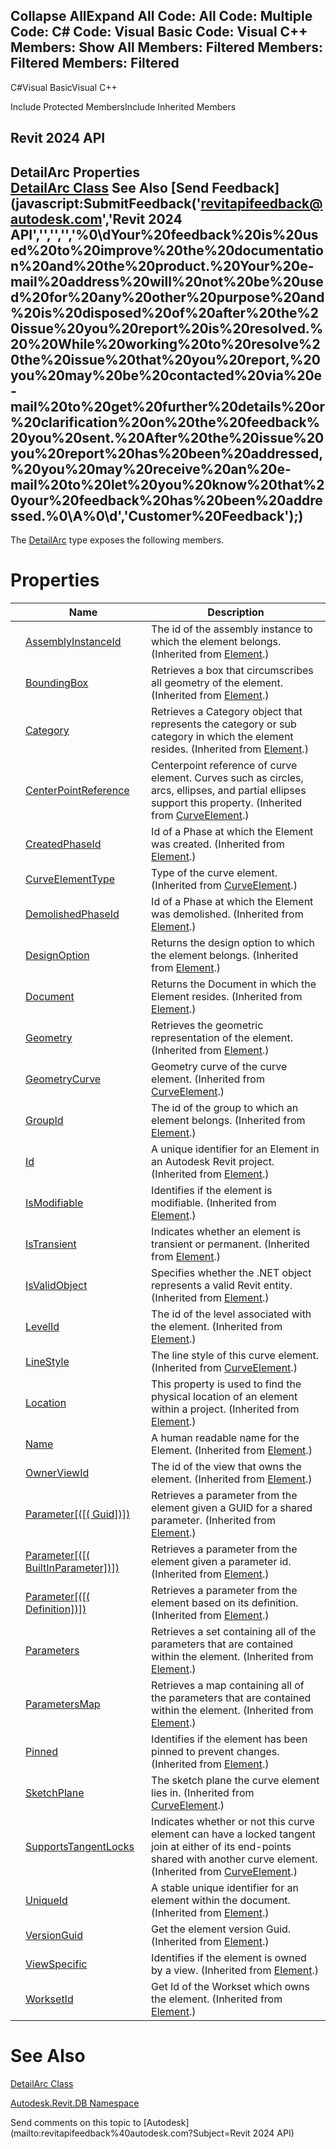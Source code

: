﻿

Collapse AllExpand All Code: All Code: Multiple Code: C# Code: Visual Basic Code: Visual C++  Members: Show All Members: Filtered Members: Filtered Members: Filtered   
---  
  
C#Visual BasicVisual C++

Include Protected MembersInclude Inherited Members

Revit 2024 API  
---  
DetailArc Properties  
[DetailArc Class](ad7e2725-61aa-c003-3be5-bfa6f3717f9c.md) See Also [Send Feedback](javascript:SubmitFeedback\('revitapifeedback@autodesk.com','Revit 2024 API','','','','%0\\dYour%20feedback%20is%20used%20to%20improve%20the%20documentation%20and%20the%20product.%20Your%20e-mail%20address%20will%20not%20be%20used%20for%20any%20other%20purpose%20and%20is%20disposed%20of%20after%20the%20issue%20you%20report%20is%20resolved.%20%20While%20working%20to%20resolve%20the%20issue%20that%20you%20report,%20you%20may%20be%20contacted%20via%20e-mail%20to%20get%20further%20details%20or%20clarification%20on%20the%20feedback%20you%20sent.%20After%20the%20issue%20you%20report%20has%20been%20addressed,%20you%20may%20receive%20an%20e-mail%20to%20let%20you%20know%20that%20your%20feedback%20has%20been%20addressed.%0\\A%0\\d','Customer%20Feedback'\);)  
---  
  
The [DetailArc](ad7e2725-61aa-c003-3be5-bfa6f3717f9c.md) type exposes the following members.

# Properties

|  | Name | Description |
| --- | --- | --- |
|  | [AssemblyInstanceId](83989f69-1aca-1a49-9647-e57bc2d58b21.md) | The id of the assembly instance to which the element belongs.  (Inherited from [Element](eb16114f-69ea-f4de-0d0d-f7388b105a16.md).) |
|  | [BoundingBox](def2f9f2-b23a-bcea-43a3-e6de41b014c8.md) | Retrieves a box that circumscribes all geometry of the element. (Inherited from [Element](eb16114f-69ea-f4de-0d0d-f7388b105a16.md).) |
|  | [Category](8990bd36-af08-fc99-496b-f94fcb056b21.md) | Retrieves a Category object that represents the category or sub category in which the element resides. (Inherited from [Element](eb16114f-69ea-f4de-0d0d-f7388b105a16.md).) |
|  | [CenterPointReference](8e17164e-f2d0-828d-8fe2-9720fec91303.md) | Centerpoint reference of curve element. Curves such as circles, arcs, ellipses, and partial ellipses support this property. (Inherited from [CurveElement](61673852-2d08-003d-e9fd-4be89d533774.md).) |
|  | [CreatedPhaseId](c6032e01-f7cb-b2ea-3312-697d14216a31.md) | Id of a Phase at which the Element was created.  (Inherited from [Element](eb16114f-69ea-f4de-0d0d-f7388b105a16.md).) |
|  | [CurveElementType](0d8763e7-6d5b-bdb9-c4a7-d19c63f53dc9.md) | Type of the curve element.  (Inherited from [CurveElement](61673852-2d08-003d-e9fd-4be89d533774.md).) |
|  | [DemolishedPhaseId](7949a983-c5dc-62a3-594a-d685365449d5.md) | Id of a Phase at which the Element was demolished.  (Inherited from [Element](eb16114f-69ea-f4de-0d0d-f7388b105a16.md).) |
|  | [DesignOption](5c20fe58-e301-6ddb-3438-666db5c586ee.md) | Returns the design option to which the element belongs. (Inherited from [Element](eb16114f-69ea-f4de-0d0d-f7388b105a16.md).) |
|  | [Document](9e530d25-61ca-3899-a531-cbcfd994358d.md) | Returns the Document in which the Element resides. (Inherited from [Element](eb16114f-69ea-f4de-0d0d-f7388b105a16.md).) |
|  | [Geometry](d8a55a5b-2a69-d5ab-3e1f-6cf1ee43c8ec.md) | Retrieves the geometric representation of the element. (Inherited from [Element](eb16114f-69ea-f4de-0d0d-f7388b105a16.md).) |
|  | [GeometryCurve](713ec948-c85c-24fa-0668-c2c2bbdc4c73.md) | Geometry curve of the curve element. (Inherited from [CurveElement](61673852-2d08-003d-e9fd-4be89d533774.md).) |
|  | [GroupId](9508a6c5-9681-bbef-07c5-1351583b0e1e.md) | The id of the group to which an element belongs.  (Inherited from [Element](eb16114f-69ea-f4de-0d0d-f7388b105a16.md).) |
|  | [Id](9235095b-b7ae-b6e5-6cc2-2b8d397644de.md) | A unique identifier for an Element in an Autodesk Revit project.  (Inherited from [Element](eb16114f-69ea-f4de-0d0d-f7388b105a16.md).) |
|  | [IsModifiable](65f9f835-daaa-3efa-2976-3f932aa18366.md) | Identifies if the element is modifiable.  (Inherited from [Element](eb16114f-69ea-f4de-0d0d-f7388b105a16.md).) |
|  | [IsTransient](f391d235-555f-6651-99c6-895fc443f8d8.md) | Indicates whether an element is transient or permanent.  (Inherited from [Element](eb16114f-69ea-f4de-0d0d-f7388b105a16.md).) |
|  | [IsValidObject](0ffcf585-a39d-623c-9b5b-ab63c7bebfb6.md) | Specifies whether the .NET object represents a valid Revit entity.  (Inherited from [Element](eb16114f-69ea-f4de-0d0d-f7388b105a16.md).) |
|  | [LevelId](27033fe3-6740-61e3-be82-47a6b8ae77db.md) | The id of the level associated with the element.  (Inherited from [Element](eb16114f-69ea-f4de-0d0d-f7388b105a16.md).) |
|  | [LineStyle](691e64a2-e5ea-b619-4362-1a2c17e23b2f.md) | The line style of this curve element. (Inherited from [CurveElement](61673852-2d08-003d-e9fd-4be89d533774.md).) |
|  | [Location](89438f4f-7e15-835a-0c66-d6adbc8dd00c.md) | This property is used to find the physical location of an element within a project. (Inherited from [Element](eb16114f-69ea-f4de-0d0d-f7388b105a16.md).) |
|  | [Name](e372092e-ff47-71c2-1272-50ab08e5a41d.md) | A human readable name for the Element. (Inherited from [Element](eb16114f-69ea-f4de-0d0d-f7388b105a16.md).) |
|  | [OwnerViewId](174c1adf-0be8-a4b0-41f3-9e3ea1d6b1f1.md) | The id of the view that owns the element.  (Inherited from [Element](eb16114f-69ea-f4de-0d0d-f7388b105a16.md).) |
|  | [Parameter[([( Guid])]) ](2e852bc4-46c6-5598-cc45-0eaf38cf8973.md) | Retrieves a parameter from the element given a GUID for a shared parameter. (Inherited from [Element](eb16114f-69ea-f4de-0d0d-f7388b105a16.md).) |
|  | [Parameter[([( BuiltInParameter])]) ](2f91a9f3-7f69-72f9-08d6-a2d71dfb33db.md) | Retrieves a parameter from the element given a parameter id. (Inherited from [Element](eb16114f-69ea-f4de-0d0d-f7388b105a16.md).) |
|  | [Parameter[([( Definition])]) ](87d8a88c-906e-85a9-f575-f263788b8584.md) | Retrieves a parameter from the element based on its definition. (Inherited from [Element](eb16114f-69ea-f4de-0d0d-f7388b105a16.md).) |
|  | [Parameters](7af5d66f-4533-33d2-dd82-d9573eaabf15.md) | Retrieves a set containing all of the parameters that are contained within the element. (Inherited from [Element](eb16114f-69ea-f4de-0d0d-f7388b105a16.md).) |
|  | [ParametersMap](82c45482-a018-32e4-d8e5-9751e10ffeb9.md) | Retrieves a map containing all of the parameters that are contained within the element. (Inherited from [Element](eb16114f-69ea-f4de-0d0d-f7388b105a16.md).) |
|  | [Pinned](c37bc7f9-409e-9b8a-f491-f700228985e2.md) | Identifies if the element has been pinned to prevent changes.  (Inherited from [Element](eb16114f-69ea-f4de-0d0d-f7388b105a16.md).) |
|  | [SketchPlane](e8c6a9e9-e048-d750-2951-6f45ac7f350d.md) | The sketch plane the curve element lies in. (Inherited from [CurveElement](61673852-2d08-003d-e9fd-4be89d533774.md).) |
|  | [SupportsTangentLocks](b0fded94-12f7-963f-5e1b-7a67d8bc7ba3.md) | Indicates whether or not this curve element can have a locked tangent join at either of its end-points shared with another curve element.  (Inherited from [CurveElement](61673852-2d08-003d-e9fd-4be89d533774.md).) |
|  | [UniqueId](f9a9cb77-6913-6d41-ecf5-4398a24e8ff8.md) | A stable unique identifier for an element within the document.  (Inherited from [Element](eb16114f-69ea-f4de-0d0d-f7388b105a16.md).) |
|  | [VersionGuid](2a1eae53-2c5c-a7be-1ef2-0f48626c62f5.md) | Get the element version Guid.  (Inherited from [Element](eb16114f-69ea-f4de-0d0d-f7388b105a16.md).) |
|  | [ViewSpecific](785b351e-51cb-e3c6-cb91-f307c8e4ba73.md) | Identifies if the element is owned by a view.  (Inherited from [Element](eb16114f-69ea-f4de-0d0d-f7388b105a16.md).) |
|  | [WorksetId](4b45250a-7a07-a89a-0f63-cf8d142a7b93.md) | Get Id of the Workset which owns the element.  (Inherited from [Element](eb16114f-69ea-f4de-0d0d-f7388b105a16.md).) |
  
# See Also

[DetailArc Class](ad7e2725-61aa-c003-3be5-bfa6f3717f9c.md)

[Autodesk.Revit.DB Namespace](87546ba7-461b-c646-cbb1-2cb8f5bff8b2.md)

Send comments on this topic to [Autodesk](mailto:revitapifeedback%40autodesk.com?Subject=Revit 2024 API)